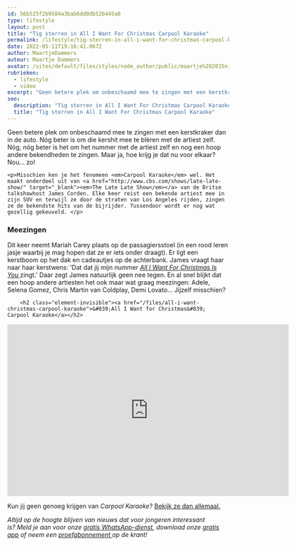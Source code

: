 ```yaml
---
id: 56b525f2b9584a3bab6dd0db52b445a0
type: lifestyle
layout: post
title: "Tig sterren in All I Want For Christmas Carpool Karaoke"
permalink: /lifestyle/tig-sterren-in-all-i-want-for-christmas-carpool-karaoke/
date: 2022-05-11T19:16:41.067Z
author: MaartjeDammers
auteur: Maartje Dammers
avatar: /sites/default/files/styles/node_author/public/maartje%202015nieuw.jpg?itok=7dLFVk05
rubrieken:
  - lifestyle
  - video
excerpt: "Geen betere plek om onbeschaamd mee te zingen met een kerstkraker dan in de auto. Nóg beter is om die kershit mee te blèren met de artiest zelf. Nóg, nóg beter is het om het nummer met de artiest zelf en nog een hoop andere bekendheden te zingen. Maar ja, hoe krijg je dat nu voor elkaar? Nou... zo!  "
seo:
  description: "Tig sterren in All I Want For Christmas Carpool Karaoke"
  title: "Tig sterren in All I Want For Christmas Carpool Karaoke"
---
```

Geen betere plek om onbeschaamd mee te zingen met een kerstkraker dan in de auto. Nóg beter is om die kershit mee te blèren met de artiest zelf. Nóg, nóg beter is het om het nummer met de artiest zelf en nog een hoop andere bekendheden te zingen. Maar ja, hoe krijg je dat nu voor elkaar? Nou... zo!  

    <p>Misschien ken je het fenomeen <em>Carpool Karaoke</em> wel. Het maakt onderdeel uit van <a href="http://www.cbs.com/shows/late-late-show/" target="_blank"><em>The Late Late Show</em></a> van de Britse talkshowhost James Corden. Elke keer reist een bekende artiest mee in zijn SUV en terwijl ze door de straten van Los Angeles rijden, zingen ze de bekendste hits van de bijrijder. Tussendoor wordt er nog wat gezellig gekeuveld. </p>
<h3>Meezingen</h3>
<p>Dit keer neemt Mariah Carey plaats op de passagiersstoel (in een rood leren jasje waarbij je mag hopen dat ze er iets onder draagt). Er ligt een kerstboom op het dak en cadeautjes op de achterbank. James vraagt haar naar haar kerstwens: 'Dat dat jij mijn nummer <a href="https://www.youtube.com/watch?v=yXQViqx6GMY" target="_blank"><em>All I Want For Christmas Is You </em></a>zingt.' Daar zegt James natuurlijk geen nee tegen. En al snel blijkt dat een hoop andere artiesten het ook maar wat graag meezingen: Adele, Selena Gomez, Chris Martin van Coldplay, Demi Lovato... Jijzelf misschien?</p>
<p><div class="media media-element-container media-default"><div id="file-405164" class="file file-video file-video-youtube">

        <h2 class="element-invisible"><a href="/files/all-i-want-christmas-carpool-karaoke">&#039;All I Want for Christmas&#039; Carpool Karaoke</a></h2>
    
  
  <div class="content">
    <div class="media-youtube-video file media-element file-default media-youtube-1">
  <iframe class="media-youtube-player" width="640" height="390" title="&#039;All I Want for Christmas&#039; Carpool Karaoke" src="https://www.youtube.com/embed/JKJExBXRorA?wmode=opaque&controls=" name="&#039;All I Want for Christmas&#039; Carpool Karaoke" frameborder="0" allowfullscreen="">Video van &amp;#039;All I Want for Christmas&amp;#039; Carpool Karaoke</iframe>
</div>
  </div>

  
</div>
</div>
<p>Kun jij geen genoeg krijgen van <em>Carpool Karaoke</em>? <a href="https://www.youtube.com/user/TheLateLateShow" target="_blank">Bekijk ze dan allemaal.</a> </p>
<p><em>Altijd op de hoogte blijven van nieuws dat voor jongeren interessant is? Meld je aan voor onze </em><a href="/whatsapp"><em>gratis WhatsApp-dienst</em></a><em>, download onze </em><a href="/app"><em>gratis app</em></a><em> of neem een </em><a href="https://abonneren.sevendays.nl/abonneren/abonnementen/ae/artikel"><em>proefabonnement </em></a><em>op de krant! </em></p>  
